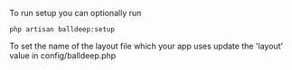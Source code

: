 To run setup you can optionally run

```
php artisan balldeep:setup
```

To set the name of the layout file which your app uses update the 'layout' value in config/balldeep.php